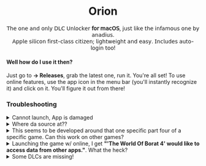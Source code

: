 <div align="center">

  # Orion
  
  
  𝖳𝗁𝖾 𝗈𝗇𝖾 𝖺𝗇𝖽 𝗈𝗇𝗅𝗒 𝖣𝖫𝖢 𝖴𝗇𝗅𝗈𝖼𝗄𝖾𝗋 **𝖿𝗈𝗋 𝗆𝖺𝖼𝖮𝖲**, 𝗃𝗎𝗌𝗍 𝗅𝗂𝗄𝖾 𝗍𝗁𝖾 𝗂𝗇𝖿𝖺𝗆𝗈𝗎𝗌 𝗈𝗇𝖾 𝖻𝗒 𝖺𝗇𝖺𝖽𝗂𝗎𝗌.<br>
  𝖠𝗉𝗉𝗅𝖾 𝗌𝗂𝗅𝗂𝖼𝗈𝗇 𝖿𝗂𝗋𝗌𝗍-𝖼𝗅𝖺𝗌𝗌 𝖼𝗂𝗍𝗂𝗓𝖾𝗇; 𝗅𝗂𝗀𝗁𝗍𝗐𝖾𝗂𝗀𝗁𝗍 𝖺𝗇𝖽 𝖾𝖺𝗌𝗒. 𝖨𝗇𝖼𝗅𝗎𝖽𝖾𝗌 𝖺𝗎𝗍𝗈-𝗅𝗈𝗀𝗂𝗇 𝗍𝗈𝗈!

</div>

#### Well how do I use it then?

Just go to **→ Releases**, grab the latest one, run it. You're all set!
To use online features, use the app icon in the menu bar (you'll instantly recognize it) and click on it.
You'll figure it out from there!



### Troubleshooting

<details>
   <summary>Cannot launch, App is damaged</summary>

   > One of these should probably do it:
   > ```bash
   > sudo xattr -rc "Orion.app"
   > ```
   > ..or:
   > ```bash
   > sudo xcode-select --install
   > codesign --force --deep --sign - "Orion.app"
   > ```

</details>

<details>
   <summary>Where da source at??</summary>

   > Will come at a later date (for good reasons, I promise), for now you either
   >
   > a. find somebody who can inspect the compiled code and vet it for you
   >
   > b. learn to examine the compiled code and vet it yourself
   >
   > c. trust it blidnly
   >
   > I've no intention to spread malware; releases aren't obfustacted and are "readable" by those with the necessary expertise. The app doesn't even go to github for update checks, only some **official** online services, had you chosen to use them.
   >
   > Once a good strategy for pusing the source arises, I'll pursue it.
     Releasing it in its current state will likely bring total chaos to the lovely 🏴‍☠️ world as we know it. Trust me, you don't want that either.


</details>


<details>
   <summary>This seems to be developed around that one specific part four of a specific game. Can this work on other games?</summary>

   > *Short answer:* probably; somebody tested it with the third installment (without online, of course) - but nothing else. 
   >
   > Were there any other Mac releases? Good thing is you can test it and report back!

</details>

<details>
   <summary>Launching the game w/ online, I get <b>"'The World Of Borat 4' would like to access data from other apps."</b>. What the heck?</summary>

   > **Short answer:** **if** you want gallery avatars - just click **"Yes"** each time. Yes, it can be annoying. I know, I know.
   
   > **Long and boring answer:** Game really-really wants to fetch avatars and other images for Gallery thru this tool.
   > But this tool is "sandboxed" - meaning macOS won't give it access to any other app whatsoever - as a security measure.
   > Unfortunately, it means that these images from the Gallery must be stored inside Orion's directory, and *The Game 4* will have to get there.
   > 
   > That's what that prompt means - *The Game 4* will go to Orion's directory and get those images from there, and you'll have to allow it first.
   > 
   > For what it's worth, the same happens when you run the tool made by 𝖺𝗇𝖺𝖽𝗂𝗎𝗌 on your Mac.
   > 
   > Also if you don't want to see avatars of people in the Gallery - just say **"No"** to that prompt. Easy!
  
</details>

<details>
   <summary>Some DLCs are missing!</summary>

   > Open Settings via the icon in the menu bar, drag and drop the config file into there - if it's good - the tool updates and you've just unlocked nirvana.
   >  <details>
   >    <summary>What config file?!</summary>
   >        Configs by 𝖺𝗇𝖺𝖽𝗂𝗎𝗌 work <i>just fine</i>. If you don't have one - open a ticket and I'll update the app.
   >  </details>


</details>
